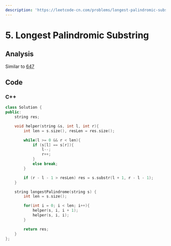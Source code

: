 ```yaml
---
description: 'https://leetcode-cn.com/problems/longest-palindromic-substring/'
---
```


# 5. Longest Palindromic Substring

## Analysis

Similar to [647](647.-palindromic-substrings.md)

## Code

### C++

```cpp
class Solution {
public:
    string res;

    void helper(string &s, int l, int r){
        int len = s.size(), resLen = res.size();

        while(l >= 0 && r < len){
            if (s[l] == s[r]){
                l--;
                r++;
            }
            else break;
        }

        if (r - l - 1 > resLen) res = s.substr(l + 1, r - l - 1);
    }

    string longestPalindrome(string s) {
        int len = s.size();

        for(int i = 0; i < len; i++){
            helper(s, i, i + 1);
            helper(s, i, i);
        }

        return res;
    }
};
```

